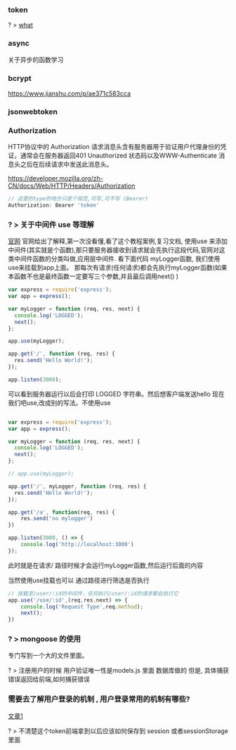 ### token 
? > [what](https://blog.csdn.net/qq_40884473/article/details/78442377)

### async

关于异步的函数学习


### bcrypt
https://www.jianshu.com/p/ae371c583cca

### jsonwebtoken
[](https://www.ruanyifeng.com/blog/2018/07/json_web_token-tutorial.html)

[](https://segmentfault.com/a/1190000009494020)


### Authorization  

HTTP协议中的 Authorization 请求消息头含有服务器用于验证用户代理身份的凭证，通常会在服务器返回401 Unauthorized 状态码以及WWW-Authenticate 消息头之后在后续请求中发送此消息头。

https://developer.mozilla.org/zh-CN/docs/Web/HTTP/Headers/Authorization

```js
// 这里的type的地方只是个规范,可写,可不写 (Bearer)
Authorization: Bearer 'token'


```

### ? > 关于中间件 use 等理解

[官网](https://expressjs.com/zh-cn/guide/using-middleware.html)
官网给出了解释,第一次没看懂,看了这个教程案例,复习文档,
使用use 来添加中间件(其实就是个函数),那只要服务器接收到请求就会先执行这段代码,官网对这类中间件函数的分类叫做,应用层中间件.
看下面代码 myLogger函数, 我们使用use来挂载到app上面。
那每次有请求(任何请求)都会先执行myLogger函数(如果本函数不也是最终函数一定要写三个参数,并且最后调用next() )
```js   app2.js
var express = require('express');
var app = express();

var myLogger = function (req, res, next) {
  console.log('LOGGED');
  next();
};

app.use(myLogger);

app.get('/', function (req, res) {
  res.send('Hello World!');
});

app.listen(3000);

```
可以看到服务器运行以后会打印 LOGGED 字符串。然后想客户端发送hello
现在我们吧use,改成别的写法。不使用use

```js

var express = require('express');
var app = express();

var myLogger = function (req, res, next) {
  console.log('LOGGED');
  next();
};

// app.use(myLogger);

app.get('/', myLogger, function (req, res) {
  res.send('Hello World!');
});

app.get('/a', function(req, res) {
    res.send('no mylogger')
})

app.listen(3000, () => {
    console.log('http://localhost:3000')
});

```
此时就是在请求/ 路径时候才会运行myLogger函数,然后运行后面的内容

当然使用use挂载也可以 通过路径进行筛选是否执行
``` js
// 挂载至/user/:id的中间件，任何执行/user/:id的请求都会执行它
app.use('/use/:id',(req,res,next) => {
    console.log('Request Type',req.method);
    next();
})
```



### ?  > mongoose 的使用
专门写到一个大的文件里面。

? > 注册用户的时候 用户验证唯一性是models.js 里面
数据库做的 但是, 具体捕获错误返回给前端,如何捕获错误

###  需要去了解用户登录的机制 , 用户登录常用的机制有哪些?
[文章1](https://www.jianshu.com/p/421e7105a529)


? > 不清楚这个token前端拿到以后应该如何保存到 session 或者sessionStorage里面
